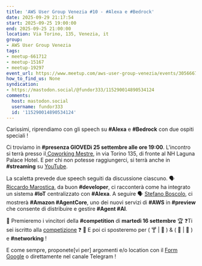 ```yaml
---
title: 'AWS User Group Venezia #10 - #Alexa e #Bedrock'
date: 2025-09-29 21:17:54
start: 2025-09-25 19:00:00
end: 2025-09-25 21:00:00
location: Via Torino, 135, Venezia, it
group:
- AWS User Group Venezia
tags:
- meetup-661712
- meetup-15167
- meetup-19297
event_url: https://www.meetup.com/aws-user-group-venezia/events/305666752/
how_to_find_us: None
syndication:
- https://mastodon.social/@fundor333/115290014890534124
comments:
  host: mastodon.social
  username: fundor333
  id: '115290014890534124'
---
```


Carissimi, riprendiamo con gli speech su **#Alexa** e **#Bedrock** con due ospiti speciali !

Ci troviamo in **#presenza GIOVEDì 25 settembre alle ore 19:00**.
L'incontro si terrà presso il[ Coworking Mestre](https://www.coworkingmestre.it/), in via Torino 135, di fronte al NH Laguna Palace Hotel. E per chi non potesse raggiungerci, si terrà anche in **#streaming** su [YouTube](https://www.youtube.com/watch?v=T25hbLzpGc4).

La scaletta prevede due speech seguiti da discussione ciascuno.
🗣 [Riccardo Marostica](https://www.linkedin.com/in/riccardo-marostica-bba072206/), da buon **#developer**, ci racconterà come ha integrato un sistema **#IoT** centralizzato con **#Alexa**.
A seguire 🗣 [Stefano Boscolo](https://www.linkedin.com/in/stefano-boscolo-94154341/), ci mostrerà **#Amazon #AgentCore**, uno dei nuovi servizi di **#AWS** in **#preview** che consente di distribuire e gestire **#Agent #AI**.

👕 Premieremo i vincitori della **#competition** di **martedì 16 settembre** 🏆
❓Ti sei iscritto alla [competizione](https://www.meetup.com/aws-user-group-venezia/events/310538528/) ❓
👥 E poi ci sposteremo per \( 🍸 \| 🍺 \) & \( 🍕 \| 🍔 \) e **#networking** !

E come sempre, proponete[vi per] argomenti e/o location con il [Form Google](https://forms.gle/1JdE6YWPbo6phuLe8) o direttamente nel canale Telegram !
